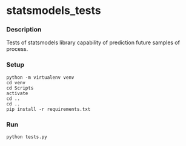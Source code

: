 # statsmodels_tests

### Description
Tests of statsmodels library capability of prediction future samples of process.

### Setup
```
python -m virtualenv venv
cd venv
cd Scripts
activate
cd ..
cd ..
pip install -r requirements.txt
```

### Run
```
python tests.py
```
